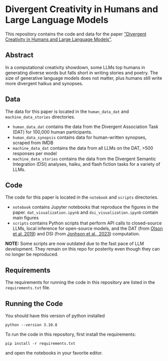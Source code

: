 # Divergent Creativity in Humans and Large Language Models

This repository contains the code and data for the paper ["Divergent Creativity in Humans and Large Language Models"](https://arxiv.org/abs/2405.13012).

## Abstract

In a computational creativity showdown, some LLMs top humans in generating diverse words but falls short in writing stories and poetry. The size of generative language models does not matter, plus humans still write more divergent haikus and synopses.

## Data

The data for this paper is located in the `human_data_dat` and `machine_data_stories` directories.

*   `human_data_dat` contains the data from the Divergent Association Task (DAT) for 100,000 human participants.
*   `human_data_synopsis` contains data for human-written synopses, scraped from IMDB
*   `machine_data_dat` contains the data from all LLMs on the DAT, >500 responses per model 
*   `machine_data_stories` contains the data from the Divergent Semantic Integration (DSI) analyses, haiku, and flash fiction tasks for a variety of LLMs.

## Code

The code for this paper is located in the `notebook` and `scripts` directories.

*   `notebook` contains Jupyter notebooks that reproduce the figures in the paper. ``dat_visualization.ipynb`` and ``dsi_visualization.ipynb`` contain main figures
*   `scripts` contains Python scripts that perform API calls to closed-source LLMs, local inference for open-source models, and the DAT (from [Olson et al. 2019](https://www.pnas.org/doi/pdf/10.1073/pnas.2022340118)) and DSI (from [Jonhson et al., 2023](https://link.springer.com/article/10.3758/s13428-022-01986-2)) computation.

**NOTE:** Some scripts are now outdated due to the fast pace of LLM development. They remain on this repo for posterity even though they can no longer be reproduced. 


## Requirements

The requirements for running the code in this repository are listed in the `requirements.txt` file.

## Running the Code

You should have this version of python installed

```python --version 3.10.8```

To run the code in this repository, first install the requirements:

```pip install -r requirements.txt```

and open the notebooks in your favorite editor.


